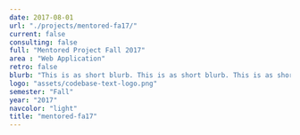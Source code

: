 ```yaml
---
date: 2017-08-01
url: "./projects/mentored-fa17/"
current: false
consulting: false
full: "Mentored Project Fall 2017"
area : "Web Application"
retro: false
blurb: "This is as short blurb. This is as short blurb. This is as short blurb. This is as short blurb. This is as short blurb"
logo: "assets/codebase-text-logo.png"
semester: "Fall"
year: "2017"
navcolor: "light"
title: "mentored-fa17"
---
```

